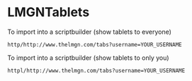 # LMGNTablets

To import into a scriptbuilder (show tablets to everyone)

```
http/http://www.thelmgn.com/tabs?username=YOUR_USERNAME
```

To import into a scriptbuilder (show tablets to only you)

```
httpl/http://www.thelmgn.com/tabs?username=YOUR_USERNAME
```
